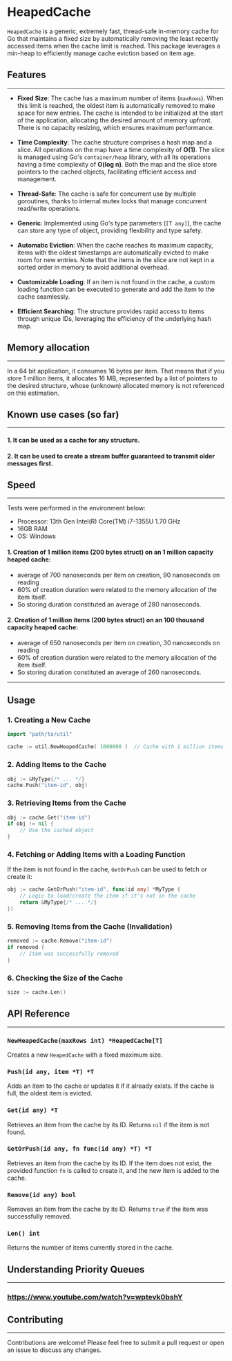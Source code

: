 # HeapedCache

`HeapedCache` is a generic, extremely fast, thread-safe in-memory cache for Go that maintains a fixed size by automatically removing the least recently accessed items when the cache limit is reached. This package leverages a min-heap to efficiently manage cache eviction based on item age.

## Features

---
- **Fixed Size**: The cache has a maximum number of items (`maxRows`). When this limit is reached, the oldest item is automatically removed to make space for new entries. The cache is intended to be initialized at the start of the application, allocating the desired amount of memory upfront. There is no capacity resizing, which ensures maximum performance.
<br><br>
- **Time Complexity**: The cache structure comprises a hash map and a slice. All operations on the map have a time complexity of **O(1)**. The slice is managed using Go's `container/heap` library, with all its operations having a time complexity of **O(log n)**. Both the map and the slice store pointers to the cached objects, facilitating efficient access and management.
  <br><br>
- **Thread-Safe**: The cache is safe for concurrent use by multiple goroutines, thanks to internal mutex locks that manage concurrent read/write operations.
  <br><br>
- **Generic**: Implemented using Go's type parameters (`[T any]`), the cache can store any type of object, providing flexibility and type safety.
  <br><br>
- **Automatic Eviction**: When the cache reaches its maximum capacity, items with the oldest timestamps are automatically evicted to make room for new entries. Note that the items in the slice are not kept in a sorted order in memory to avoid additional overhead.
  <br><br>
- **Customizable Loading**: If an item is not found in the cache, a custom loading function can be executed to generate and add the item to the cache seamlessly.
  <br><br>
- **Efficient Searching**: The structure provides rapid access to items through unique IDs, leveraging the efficiency of the underlying hash map.


## Memory allocation

---
In a 64 bit application, it consumes 16 bytes per item. That means that if you store 1 million items, it allocates 16 MB, represented by a list of pointers to the desired structure, whose (unknown) allocated memory is not referenced on this estimation.  

## Known use cases (so far)

---
#### 1. It can be used as a cache for any structure.

#### 2. It can be used to create a stream buffer guaranteed to transmit older messages first.

## Speed

---
Tests were performed in the environment below:

- Processor: 13th Gen Intel(R) Core(TM) i7-1355U   1.70 GHz
- 16GB RAM
- OS: Windows

#### 1. Creation of 1 million items (200 bytes struct) on an 1 million capacity heaped cache: 
 
- average of 700 nanoseconds per item on creation, 90 nanoseconds on reading
- 60% of creation duration were related to the memory allocation of the item itself. 
- So storing duration constituted an average of 280 nanoseconds.

#### 2. Creation of 1 million items (200 bytes struct) on an 100 thousand capacity heaped cache:

- average of 650 nanoseconds per item on creation, 30 nanoseconds on reading
- 60% of creation duration were related to the memory allocation of the item itself.
- So storing duration constituted an average of 260 nanoseconds.

---
## Usage

### 1. Creating a New Cache

```go
import "path/to/util"

cache := util.NewHeapedCache( 1000000 )  // Cache with 1 million items
```

### 2. Adding Items to the Cache

```go
obj := &MyType{/* ... */}
cache.Push("item-id", obj)
```

### 3. Retrieving Items from the Cache

```go
obj := cache.Get("item-id")
if obj != nil {
    // Use the cached object
}
```

### 4. Fetching or Adding Items with a Loading Function

If the item is not found in the cache, `GetOrPush` can be used to fetch or create it:

```go
obj := cache.GetOrPush("item-id", func(id any) *MyType {
    // Logic to load/create the item if it's not in the cache
    return &MyType{/* ... */}
})
```

### 5. Removing Items from the Cache (Invalidation)

```go
removed := cache.Remove("item-id")
if removed {
    // Item was successfully removed
}
```

### 6. Checking the Size of the Cache

```go
size := cache.Len()
```

## API Reference

---
### `NewHeapedCache(maxRows int) *HeapedCache[T]`
Creates a new `HeapedCache` with a fixed maximum size.

### `Push(id any, item *T) *T`
Adds an item to the cache or updates it if it already exists. If the cache is full, the oldest item is evicted.

### `Get(id any) *T`
Retrieves an item from the cache by its ID. Returns `nil` if the item is not found.

### `GetOrPush(id any, fn func(id any) *T) *T`
Retrieves an item from the cache by its ID. If the item does not exist, the provided function `fn` is called to create it, and the new item is added to the cache.

### `Remove(id any) bool`
Removes an item from the cache by its ID. Returns `true` if the item was successfully removed.

### `Len() int`
Returns the number of items currently stored in the cache.

## Understanding Priority Queues

---

### https://www.youtube.com/watch?v=wptevk0bshY

## Contributing

---
Contributions are welcome! Please feel free to submit a pull request or open an issue to discuss any changes.
